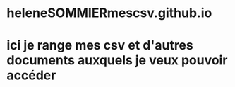 # heleneSOMMIERmescsv.github.io
# ici je range mes csv et d'autres documents auxquels je veux pouvoir accéder
